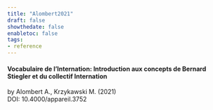 ```yaml
---
title: "Alombert2021"
draft: false
showthedate: false
enabletoc: false
tags:
- reference
---
```


#### **Vocabulaire de l’Internation: Introduction aux concepts de Bernard Stiegler et du collectif Internation**     
by Alombert A., Krzykawski M. (2021)         
DOI: 10.4000/appareil.3752     


